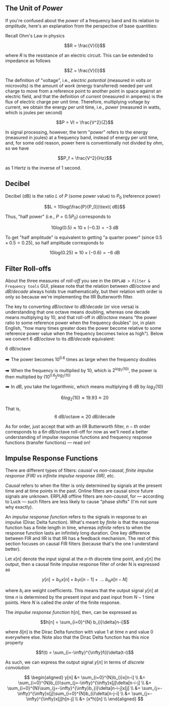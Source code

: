 ## The Unit of _Power_ 
If you're confused about the _power_ of a frequency band and its relation to _amplitude_, here's an explanation from the perspective of base quantities:

Recall Ohm's Law in physics

$$R = \frac{V}{I}$$

where $R$ is the resistance of an electric circuit. This can be extended to impedance as follows

$$Z = \frac{V}{I}$$

The definition of "voltage", i.e., _electric potential_ (measured in volts or microvolts) is the amount of _work_ (energy transferred) needed per unit charge to move from a reference point to another point in space against an electric field, and that the definition of _current_ (measured in amperes) is the flux of electric charge per unit time. Therefore, multiplying voltage by current, we obtain the energy per unit time, i.e., _power_ (measured in watts, which is joules per second)

$$P = VI = \frac{V^2}{Z}$$

In signal processing, however, the term "power" refers to the energy (measured in joules) at a frequency band, instead of energy per unit time, and, for some odd reason, power here is conventionally not divided by ohm, so we have

$$P_f = \frac{V^2}{Hz}$$

as $1$ Hertz is the inverse of $1$ second.

## Decibel
Decibel (dB) is the ratio $L$ of $P$ (some power value) to $P_0$ (reference power)

$$L = 10log(\frac{P}{P_0})\text{ dB}$$

Thus, "half power" (i.e., $P = 0.5P_0$) corresponds to

$$10log(0.5) ≈ 10 × (-0.3) = -3\text{ dB}$$

To get "half amplitude" is equivalent to getting "a quarter power" (since $0.5 × 0.5 = 0.25$), so half amplitude corresponds to

$$10log(0.25) ≈ 10×(-0.6) = -6\text{ dB}$$

## Filter Roll-offs
About the three measures of _roll-off_ you see in the `ERPLAB > Filter & Frequency tools` GUI, please note that the relation between $dB/octave$ and $dB/decade$ always holds true mathematically, but their relation with order is only so because we're implementing the IIR Butterworth filter.

The key to converting $dB/octave$ to $dB/decade$ (or vice versa) is understanding that one octave means doubling, whereas one decade means multiplying by $10$, and that roll-off in $dB/octave$ means "the power ratio to some reference power when the frequency doubles" (or, in plain English, "how many times greater does the power become relative to some reference power value when the frequency becomes twice as high"). Below we convert $6\text{ }dB/octave$ to its $dB/decade$ equivalent:

$6\text{ dB/octave}$

⮕ The power becomes $10^{0.6}$ times as large when the frequency doubles

⮕ When the frequency is multiplied by $10$, which is $2^{log_{2}\left(10\right)}$, the power is then multiplied by $(10^{0.6})^{log_{2}\left(10\right)}$

⮕ In $dB$, you take the logarithmic, which means multiplying $6\text{ dB}$ by $log_{2}(10)$

$$6log_{2}\left(10\right) ≈ 19.93 ≈ 20$$

That is, 
$$6\text{ dB/octave} ≈ 20\text{ dB/decade}$$

As for order, just accept that with an IIR Butterworth filter, $n-th$ order corresponds to a $6n\text{ dB/octave}$ roll-off for now as we'll need a better understanding of impulse response functions and frequency response functions (transfer functions) — read on!

## Impulse Response Functions
There are different types of filters: _causal_ vs _non-causal_, _finite impulse response (FIR)_ vs _infinite impulse response (IIR)_, etc.

_Causal_ refers to when the filter is only determined by signals at the present time and at time points in the past. Online filters are causal since future signals are unknown. ERPLAB offline filters are _non-causal_, for — according to Luck — such filters are less likely to cause "phase shifts" (I'm not sure why exactly).

An _impulse response function_ refers to the signals in response to an impulse (Dirac Delta function). What's meant by _finite_ is that the response function has a finite length in time, whereas _infinite_ refers to when the response function lasts an infinitely long duration. One key difference between FIR and IIR is that IIR has a feedback mechanism. The rest of this section focuses on causal FIR filters (because that's the one I understand better).

Let $x[n]$ denote the input signal at the $n$-th discrete time point, and $y[n]$ the output, then a causal finite impulse response filter of order N is expressed as

$$y[n] = b_{0}x[n] + b_{1}x[n-1] +\text{ ... }b_{N}x[n-N]$$

where $b_{i}$ are weight coefficients. This means that the output signal $y[n]$ at time $n$ is determined by the present input and past input from $N-1$ time points. Here $N$ is called the _order_ of the finite response.

The _impulse response function_ $h[n]$, then, can be expressed as

$$h[n] = \sum_{i=0}^{N} b_{i}\delta[n-i]$$

where $\delta[n]$ is the Dirac Delta function with value $1$ at time $n$ and value $0$ everywhere else. Note also that the Dirac Delta function has this nice property

$$f(t) = \sum_{i=-\infty}^{\infty}f(i)\delta(t-i)$$

As such, we can express the output signal $y[n]$ in terms of _discrete convolution_

$$
\begin{aligned}
y[n] &= \sum_{i=0}^{N}b_{i}x[n-i] \\
     &= \sum_{i=0}^{N}b_{i}\sum_{j=-\infty}^{\infty}x[j]\delta[n-i-j] \\
     &= \sum_{i=0}^{N}\sum_{j=-\infty}^{\infty}b_{i}\delta[n-i-j]x[j] \\
     &= \sum_{j=-\infty}^{\infty}x[j]\sum_{i=0}^{N}b_{i}\delta[n-j-i] \\ 
     &= \sum_{j=-\infty}^{\infty}x[j]h[n-j] \\
     &= (x*h)[n] \\
\end{aligned}
$$

